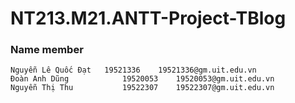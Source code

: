 # NT213.M21.ANTT-Project-TBlog

### Name member
```
Nguyễn Lê Quốc Đạt	 19521336	 19521336@gm.uit.edu.vn
Đoàn Anh Dũng          	 19520053	 19520053@gm.uit.edu.vn
Nguyễn Thị Thu	         19522307	 19522307@gm.uit.edu.vn
```

